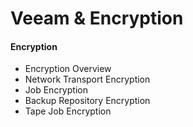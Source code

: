 # Veeam & Encryption

#### Encryption
  * Encryption Overview
  * Network Transport Encryption
  * Job Encryption
  * Backup Repository Encryption
  * Tape Job Encryption
